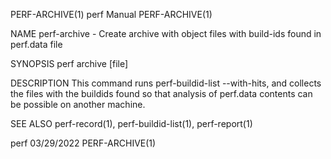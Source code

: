 PERF-ARCHIVE(1)                        perf Manual                       PERF-ARCHIVE(1)

NAME
       perf-archive - Create archive with object files with build-ids found in perf.data
       file

SYNOPSIS
       perf archive [file]

DESCRIPTION
       This command runs perf-buildid-list --with-hits, and collects the files with the
       buildids found so that analysis of perf.data contents can be possible on another
       machine.

SEE ALSO
       perf-record(1), perf-buildid-list(1), perf-report(1)

perf                                   03/29/2022                        PERF-ARCHIVE(1)

